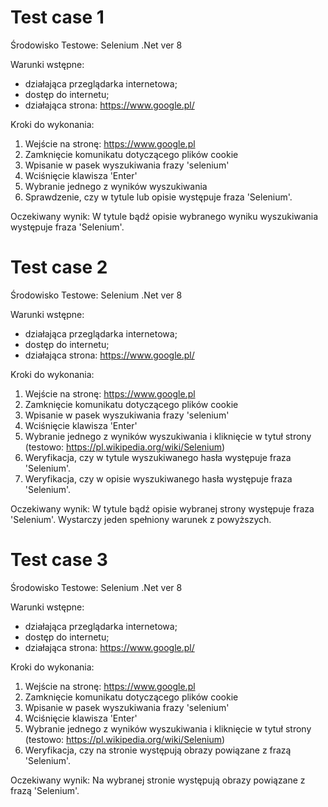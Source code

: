 # Test case 1

Środowisko Testowe:
Selenium .Net ver 8

Warunki wstępne:
- działająca przeglądarka internetowa;
- dostęp do internetu;
- działająca strona: https://www.google.pl/

Kroki do wykonania:
1. Wejście na stronę: https://www.google.pl
2. Zamknięcie komunikatu dotyczącego plików cookie
3. Wpisanie w pasek wyszukiwania frazy 'selenium'
4. Wciśnięcie klawisza 'Enter'
5. Wybranie jednego z wyników wyszukiwania
6. Sprawdzenie, czy w tytule lub opisie występuje fraza 'Selenium'.

Oczekiwany wynik: W tytule bądź opisie wybranego wyniku wyszukiwania występuje fraza 'Selenium'.

# Test case 2

Środowisko Testowe:
Selenium .Net ver 8

Warunki wstępne:
- działająca przeglądarka internetowa;
- dostęp do internetu;
- działająca strona: https://www.google.pl/

Kroki do wykonania:
1. Wejście na stronę: https://www.google.pl
2. Zamknięcie komunikatu dotyczącego plików cookie
3. Wpisanie w pasek wyszukiwania frazy 'selenium'
4. Wciśnięcie klawisza 'Enter'
5. Wybranie jednego z wyników wyszukiwania i kliknięcie w tytuł strony (testowo: https://pl.wikipedia.org/wiki/Selenium)
6. Weryfikacja, czy w tytule wyszukiwanego hasła występuje fraza 'Selenium'.
7. Weryfikacja, czy w opisie wyszukiwanego hasła występuje fraza 'Selenium'.

Oczekiwany wynik: W tytule bądź opisie wybranej strony występuje fraza 'Selenium'. Wystarczy jeden spełniony warunek z powyższych.

# Test case 3

Środowisko Testowe:
Selenium .Net ver 8

Warunki wstępne:
- działająca przeglądarka internetowa;
- dostęp do internetu;
- działająca strona: https://www.google.pl/

Kroki do wykonania:
1. Wejście na stronę: https://www.google.pl
2. Zamknięcie komunikatu dotyczącego plików cookie
3. Wpisanie w pasek wyszukiwania frazy 'selenium'
4. Wciśnięcie klawisza 'Enter'
5. Wybranie jednego z wyników wyszukiwania i kliknięcie w tytuł strony (testowo: https://pl.wikipedia.org/wiki/Selenium)
6. Weryfikacja, czy na stronie występują obrazy powiązane z frazą 'Selenium'.

Oczekiwany wynik: Na wybranej stronie występują obrazy powiązane z frazą 'Selenium'.